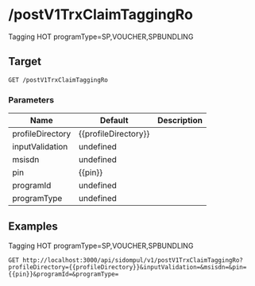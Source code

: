 # /postV1TrxClaimTaggingRo
Tagging HOT programType&#x3D;SP,VOUCHER,SPBUNDLING


## Target
```
GET /postV1TrxClaimTaggingRo
```

### Parameters
Name | Default | Description
--- | --- | ---
profileDirectory | {{profileDirectory}} | 
inputValidation | undefined | 
msisdn | undefined | 
pin | {{pin}} | 
programId | undefined | 
programType | undefined | 





## Examples
Tagging HOT programType&#x3D;SP,VOUCHER,SPBUNDLING

```
GET http://localhost:3000/api/sidompul/v1/postV1TrxClaimTaggingRo?profileDirectory={{profileDirectory}}&inputValidation=&msisdn=&pin={{pin}}&programId=&programType=


```

